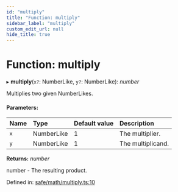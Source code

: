 ```yaml
---
id: "multiply"
title: "Function: multiply"
sidebar_label: "multiply"
custom_edit_url: null
hide_title: true
---
```


# Function: multiply

▸ **multiply**(`x?`: NumberLike, `y?`: NumberLike): *number*

Multiplies two given NumberLikes.

#### Parameters:

Name | Type | Default value | Description |
:------ | :------ | :------ | :------ |
`x` | NumberLike | 1 | The multiplier.   |
`y` | NumberLike | 1 | The multiplicand.   |

**Returns:** *number*

number - The resulting product.

Defined in: [safe/math/multiply.ts:10](https://github.com/diced/hikidashi/blob/ec4e1b9/src/safe/math/multiply.ts#L10)
